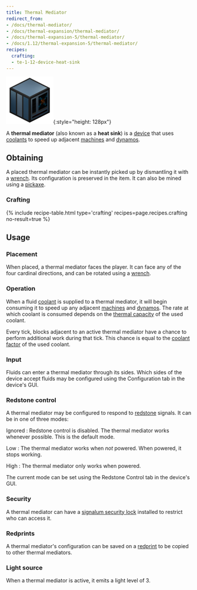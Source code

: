 ```yaml
---
title: Thermal Mediator
redirect_from:
- /docs/thermal-mediator/
- /docs/thermal-expansion/thermal-mediator/
- /docs/thermal-expansion-5/thermal-mediator/
- /docs/1.12/thermal-expansion-5/thermal-mediator/
recipes:
  crafting:
  - te-1-12-device-heat-sink
---
```


![Thermal mediator](/assets/images/thermal-expansion-5/thermal-mediator.png){:style="height: 128px"}


A **thermal mediator** (also known as a **heat sink**) is a
[device](../devices/) that uses [coolants](../coolants/) to speed up
adjacent [machines](../machines/) and [dynamos](../dynamos/).


Obtaining
---------

A placed thermal mediator can be instantly picked up by dismantling it with a
[wrench](../../wrenches/). Its configuration is preserved in the item. It can
also be mined using a [pickaxe](https://minecraft.wiki/w/Pickaxe).

### Crafting
{% include recipe-table.html type='crafting' recipes=page.recipes.crafting no-result=true %}


Usage
-----

### Placement
When placed, a thermal mediator faces the player. It can face any of the four
cardinal directions, and can be rotated using a [wrench](../../wrenches/).

### Operation
When a fluid [coolant](../coolants/) is supplied to a thermal mediator, it
will begin consuming it to speed up any adjacent [machines](../machines/) and
[dynamos](../dynamos/). The rate at which coolant is consumed depends on the
[thermal capacity](../coolants/#usage) of the used coolant.

Every tick, blocks adjacent to an active thermal mediator have a chance to
perform additional work during that tick. This chance is equal to the [coolant
factor](../coolants/#usage) of the used coolant.

### Input
Fluids can enter a thermal mediator through its sides. Which sides of the device
accept fluids may be configured using the Configuration tab in the device's GUI.

### Redstone control
A thermal mediator may be configured to respond to
[redstone](https://minecraft.wiki/w/Redstone) signals. It can be in one
of three modes:

Ignored
: Redstone control is disabled. The thermal mediator works whenever possible.
This is the default mode.

Low
: The thermal mediator works when *not* powered. When powered, it stops working.

High
: The thermal mediator only works when powered.

The current mode can be set using the Redstone Control tab in the device's GUI.

### Security
A thermal mediator can have a [signalum security
lock](../../thermal-foundation/signalum-security-lock/) installed to restrict who can access it.

### Redprints
A thermal mediator's configuration can be saved on a [redprint](../../thermal-foundation/redprint/)
to be copied to other thermal mediators.

### Light source
When a thermal mediator is active, it emits a light level of 3.
